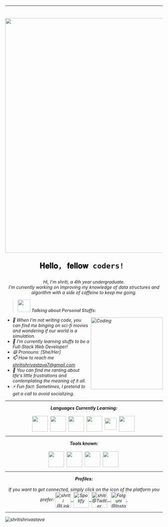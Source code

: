<hr>

<h1 align="center">
    <img src="https://img.freepik.com/premium-vector/colorful-banner-with-hands-working-computer-different-electronic-gadgets-devices-symbols-programming-software-development-program-coding_198278-4192.jpg?w=1380"width=750 />


    𝐇𝐞𝐥𝐥𝐨, 𝐟𝐞𝐥𝐥𝐨𝐰 coders! 
  </h1>
 <p align="center">
    <em>
      Hi, I'm shriti, a 4th year undergraduate. <br>
     I'm currently working on improving my knowledge of <b></b> data structures and algorithm</b> with a side of caffeine to keep me going.
  </p>
    
  > <img src="https://i.pinimg.com/originals/4c/23/63/4c236364db3543337354bc3acc1fe792.gif" width=40px /> **Talking about Personal Stuffs:**
<img align="right" alt="Coding" width="230" src="https://undo.io/media/uploads/files/Frustrated_programmer_qeR3D5O.gif">
 
  
  -   🔭  When I'm not writing code, you can find me binging on sci-fi movies and wondering if our world is a simulation.
  -   🌱 I’m currently learning stuffs to be a Full-Stack Web Developer!
  -   😄 Pronouns: [She/Her]
  -   📫 How to reach me *shritishrivastava7@gmail.com*
  -   🙈 You can find me ranting about life's little frustrations and contemplating the meaning of it all. 
  -   ⚡ Fun fact: Sometimes, I pretend to get a call to avoid socializing. 

  <hr>


<p align="center">
<i><b>Languages Currently Learning:</b></i> 
  <br><br>
  <img align="center" src="https://upload.wikimedia.org/wikipedia/commons/1/18/C_Programming_Language.svg" width="50px" />&nbsp;
  <img align="center" src="https://upload.wikimedia.org/wikipedia/commons/1/18/ISO_C%2B%2B_Logo.svg" width="50px" />&nbsp;
  <img align="center" src="https://cdn.iconscout.com/icon/premium/png-512-thumb/python-4296046-3563381.png?f=avif&w=256" width="50px" />&nbsp;
  <img align="center" src="https://upload.wikimedia.org/wikipedia/commons/6/61/HTML5_logo_and_wordmark.svg" width="50px" />&nbsp;
  <img align="center" src="https://upload.wikimedia.org/wikipedia/commons/d/d4/Javascript-shield.svg" width="38px" />&nbsp;
  <img align="center" src="https://www.vectorlogo.zone/logos/w3_css/w3_css-official.svg"width="50px"/>&nbsp;
</p>


<hr>

<p align="center">
<i><b>Tools known:</b></i> 
  <br><br>
  <img align="center" src="https://upload.wikimedia.org/wikipedia/commons/9/9a/Visual_Studio_Code_1.35_icon.svg" width="50px" />&nbsp;
  <img align="center" src="https://cdn.iconscout.com/icon/free/png-512/free-microsoft-word-1411849-1194338.png?f=avif&w=256" width="50px" />&nbsp;
  <img align="center" src="https://img.icons8.com/?size=512&id=l2inKCk0cukn&format=png" width="50px" />&nbsp;
  <img align="center" src="https://github.githubassets.com/images/modules/logos_page/GitHub-Mark.png" width="50px" />&nbsp;
</p>

<hr>

<p align = "center">
  <i><b>Profiles:</b></i><br><br>
 <i> If you want to get connected, simply click on the icon of the platform you prefer:</i>
  
  <a href="https://www.linkedin.com/in/shriti-shrivastava-4ba75b225">
    <img align="center" alt="shriti @LinkedIN" width="50px" src="https://img.icons8.com/?size=512&id=21088&format=png" />&nbsp;
  </a>
  
  <a href="https://open.spotify.com/user/31h4ggtfgwjg73lv6ykk7yl7wxsm?si=XiGvmyGjQZOjdl7LCdFKpA&utm_source=copy-link">
    <img align="center" alt="Spotify" width="50px" src="https://upload.wikimedia.org/wikipedia/commons/8/84/Spotify_icon.svg" />&nbsp;
  </a>
 
 
  <a href="https://twitter.com/whyshriti">
    <img align="center" alt="shiti@Twitter" width="50px" src="https://about.twitter.com/content/dam/about-twitter/en/brand-toolkit/brand-download-img-1.jpg.twimg.1920.jpg" /> &nbsp;
  </a>
  
  
  <a href="https://www.instagram.com/shriti.shrivastava">
    <img align="center" alt="Falguni @Instagram" width="50px" src="https://upload.wikimedia.org/wikipedia/commons/a/a5/Instagram_icon.png" />&nbsp;
  </a>
  
</p>

<hr>
<p><img align="center" src="https://github-readme-streak-stats.herokuapp.com?user=Shritishrivastava&theme=transparent&hide_border=true" alt="shritishrivastava" /></p>
